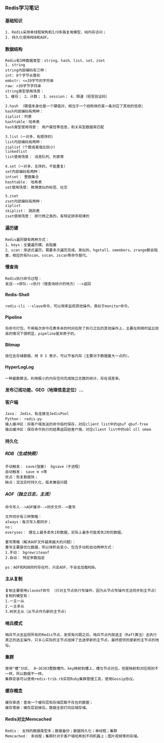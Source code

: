 ### Redis学习笔记

#### 基础知识

```
1. Redis采用单线程架构和I/O多路复用模型，纯内存访问；
2. 持久化使用RDB和AOF。
```

#### 数据结构

```
Redis有5种数据类型：string、hash、list、set、zset
1. string
string内部编码有三种：
int: 8个字节长整形
embstr: <=39字节的字符串
raw: >39字节字符串
string类型使用场景：
1、缓存； 2、计数； 3、session； 4、限速（短信验证码）

2.hash （键值本身也是一个键值对，相当于一个结构体的某一条对应了其他的信息）
hash内部编码有两种：
ziplist：列表
hashtable：哈希表
hash类型使用场景： 用户属性等信息，和关系型数据库匹配

3.list（一对多，有顺序的）
list内部编码有两种：
ziplist（个数或者值比较小）
linkedlist
list使用场景： 消息队列、列表等

4.set（一对多，无序的，不能重复）
set内部编码有两种：
intset： 整数集合
hashtable： 哈希表
set使用场景: 微博类似的标签、社交

5.zset
zset内部编码有两种：
ziplist
skiplist： 跳跃表
zset使用场景： 排行榜之类的，有特定排序规律的
```

#### 遍历键

```
Redis遍历键有两种方式：
1、keys：全量遍历键，会阻塞
2、scan：渐进式遍历，需要多次遍历完成，类似的，hgetall、smembers、zrange都会阻塞，相应的有hscan、sscan、zscan等命令替代。
```

#### 慢查询

```
Redis执行命令过程：
发送-->排队-->执行（慢查询统计的地方）-->返回
```

#### Redis-Shell

```
redis-cli --slave命令，可以用来监视其他操作，类似于monitor命令。
```

#### Pipeline

```
将命令打包，不用每次命令花费多余的时间在除了执行之后的其他操作上，主要在网络时延比较高的情况下很明显，pipeline是非原子的。
```

#### Bitmap

```
按位去存储数据，用 0 1 表示，可以节省内存（主要对于数据量大一点的）。
```

#### HyperLogLog

```
一种基数算法，利用极小的内存空间完成独立总数的统计，存在误差率。
```

#### 发布订阅功能、GEO（地理信息定位）...

#### 客户端

```
Java： Jedis，有连接池JedisPool
Python： redis-py
输入缓冲区：将客户端发送的命令临时保存，对应client list中的qbuf qbuf-free
输出缓冲区：保存命令执行的结果返回给客户端，对应client list中的obl oll omem
```

#### 持久化

##### RDB（生成快照）

```
手动触发： save(阻塞)  bgsave（子进程）
自动触发： save m n等
优点：恢复数据快；
缺点：没法实时持久化，版本兼容问题
```

##### AOF（独立日志，主流）

```
命令写入-->AOF缓冲-->同步文件-->重写

文件同步有三种策略：
always：每次写入都同步；
no；
everysec： 理论上最多丢失1秒数据，实际上最多可能丢失2秒的数据。

重写策略（解决AOF文件越来越大的问题）：
重写主要是优化数据，所以体积会变小，包含手动和自动两种方式：
1.手动： bgrewriteaof
2.自动： 特定参数指定

ps：AOF和RDB同时存在时，只走AOF，不会去加载RDB。
```

#### 主从复制

```
复制主要使用slaveof命令 （只对主节点执行写操作，因为从节点写操作无法同步到主节点）
复制的模型有：
1.一主一从
2.一主多从
3.树状主从（从节点作为新的主节点）
```

#### 哨兵模式

```
哨兵节点去监视所有的Redis节点，发现有问题之后，哨兵节点内部选主（Raft算法）去执行真正的选主操作，只关心实际的主节点挂掉了去选举新的主节点，最终提供的是新的主节点的地址。
```

#### 集群

```
使用"槽"分区， 0~16383整数槽内，key映射到槽上，槽与节点对应，但是映射和对应规则不一样，所以数据不一样。
集群安装可以使用redis-trib.rb实现Ruby集群管理工具，使用Gossip协议。
```

#### 缓存概念

```
缓存穿透：查询一个缓存层和存储层都不存在的数据；
缓存雪崩：缓存层宕掉后，数据全部打向后端存储。
```

#### Redis对比Memcached 

```
Redis： 支持的数据类型多；数据备份；数据持久化；单线程；集群
Memcached： 多线程；集群针对于客户端哈希到不同机器上；图片视频等的存储。
```

